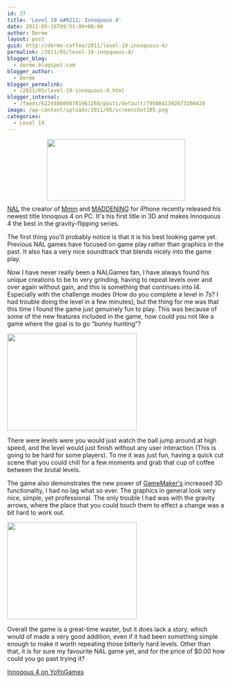```yaml
---
id: 37
title: 'Level 19 &#8211; Innoquous 4'
date: 2011-05-16T09:51:00+00:00
author: Derme
layout: post
guid: http://derme.coffee/2011/level-19-innoquous-4/
permalink: /2011/05/level-19-innoquous-4/
blogger_blog:
  - derme.blogspot.com
blogger_author:
  - Derme
blogger_permalink:
  - /2011/05/level-19-innoquous-4.html
blogger_internal:
  - /feeds/6224486094781961260/posts/default/7950841392673208420
image: /wp-content/uploads/2011/05/screenshot105.png
categories:
  - Level 19
---
```

[<img id="BLOGGER_PHOTO_ID_5607249878314273938" style="display: block; margin: 0px auto 10px; text-align: center; cursor: hand; width: 320px; height: 143px;" src="http://3.bp.blogspot.com/-5Ov-761_r0c/TdD0DkvGTJI/AAAAAAAAABs/mM9whFhua54/s320/i4image.png" alt="" border="0" />](http://www.yoyogames.com/games/174569)[NAL](http://musings.nalgames.co.uk/) the creator of [Mmm](http://sandbox.yoyogames.com/games/102116-mmm) and [MADDENING](http://itunes.apple.com/us/app/maddening/id400656418?mt=8) for iPhone recently released his newest title Innoqous 4 on PC. It's his first title in 3D and makes Innoquous 4 the best in the gravity-flipping series.

The first thing you'll probably notice is that it is his best looking game yet. Previous NAL games have focused on game play rather than graphics in the past. It also has a very nice soundtrack that blends nicely into the game play.

Now I have never really been a NALGames fan, I have always found his unique creations to be to very grinding, having to repeat levels over and over again without gain, and this is something that continues into I4. Especially with the challenge modes (How do you complete a level in 7s? I had trouble doing the level in a few minutes), but the thing for me was that this time I found the game just genuinely fun to play. This was because of some of the new features included in the game, how could you not like a game where the goal is to go &#8220;bunny hunting&#8221;?

[<img class="aligncenter size-medium wp-image-325" src="http://derme.coffee/wp-content/uploads/2011/05/screenshot102-300x225.png" alt="" width="300" height="225" srcset="https://derme.coffee/wp-content/uploads/2011/05/screenshot102-300x225.png 300w, https://derme.coffee/wp-content/uploads/2011/05/screenshot102-768x576.png 768w, https://derme.coffee/wp-content/uploads/2011/05/screenshot102.png 800w, https://derme.coffee/wp-content/uploads/2011/05/screenshot102-600x450.png 600w" sizes="(max-width: 300px) 100vw, 300px" />](http://derme.coffee/wp-content/uploads/2011/05/screenshot102.png) 

There were levels were you would just watch the ball jump around at high speed, and the level would just finish without any user interaction (This is going to be hard for some players). To me it was just fun, having a quick cut scene that you could chill for a few moments and grab that cup of coffee between the brutal levels.

The game also demonstrates the new power of [GameMaker's](http://www.yoyogames.com/make) increased 3D functionality, I had no lag what so ever. The graphics in general look very nice, simple, yet professional. The only trouble I had was with the gravity arrows, where the place that you could touch them to effect a change was a bit hard to work out.

[<img class="aligncenter size-medium wp-image-326" src="http://derme.coffee/wp-content/uploads/2011/05/screenshot105-300x225.png" alt="" width="300" height="225" srcset="https://derme.coffee/wp-content/uploads/2011/05/screenshot105-300x225.png 300w, https://derme.coffee/wp-content/uploads/2011/05/screenshot105-768x576.png 768w, https://derme.coffee/wp-content/uploads/2011/05/screenshot105.png 800w, https://derme.coffee/wp-content/uploads/2011/05/screenshot105-600x450.png 600w" sizes="(max-width: 300px) 100vw, 300px" />](http://derme.coffee/wp-content/uploads/2011/05/screenshot105.png)

Overall the game is a great-time waster, but it does lack a story, which would of made a very good addition, even if it had been something simple enough to make it worth repeating those bitterly hard levels. Other than that, it is for sure my favourite NAL game yet, and for the price of $0.00 how could you go past trying it?

[Innoqous 4 on YoYoGames](http://sandbox.yoyogames.com/games/174569)